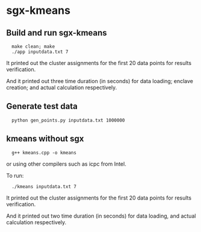 # sgx-kmeans
## Build and run sgx-kmeans
```
  make clean; make
  ./app inputdata.txt 7
```
It printed out the cluster assignments for the first 20 data points for results verification.

And it printed out three time duration (in seconds) for data loading; enclave creation; and actual calculation respectively.

## Generate test data
```
  python gen_points.py inputdata.txt 1000000
```
## kmeans without sgx
```
  g++ kmeans.cpp -o kmeans
```
or using other compilers such as icpc from Intel.

To run:
```
  ./kmeans inputdata.txt 7
```
It printed out the cluster assignments for the first 20 data points for results verification.

And it printed out two time duration (in seconds) for data loading, and actual calculation respectively.
